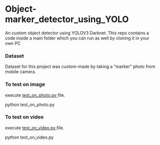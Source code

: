 # Object-marker_detector_using_YOLO
An custom object detector using YOLOV3 Darknet.
This repo contains a code inside a main folder which you can run as well by cloning it in your own PC

<h3>Dataset</h3>
Dataset for this project was custom-made by taking a "marker" photo from mobile camera.


<h3>To test on image</h3> 
execute <a href = "https://github.com/SushantTha7/Object-marker_detector_using_YOLO/blob/main/test_on_photo.py">test_on_photo.py </a> file.

  python test_on_photo.py
  
<h3>To test on video</h3>

execute <a href = "https://github.com/SushantTha7/Object-marker_detector_using_YOLO/blob/main/test_on_video.py">test_on_video.py </a> file.

  python test_on_video.py

